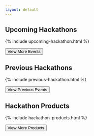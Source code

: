 ```yaml
---
layout: default
---
```


## Upcoming Hackathons

{% include upcoming-hackathon.html %}

<button class="toggle">View More Events</button>

## Previous Hackathons

{% include previous-hackathon.html %}

<button class="toggle">View Previous Events</button>

## Hackathon Products

{% include hackathon-products.html %}

<button class="toggle">View More Products</button>




